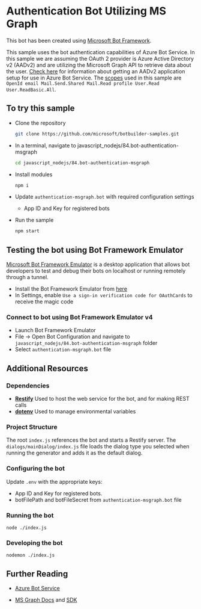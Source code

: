 # Authentication Bot Utilizing MS Graph

This bot has been created using [Microsoft Bot Framework](https://docs.microsoft.com/en-us/azure/bot-service/?view=azure-bot-service-4.0).

This sample uses the bot authentication capabilities of Azure Bot Service. In this sample we are assuming the OAuth 2 provider
is Azure Active Directory v2 (AADv2) and are utilizing the Microsoft Graph API to retrieve data about the
user. [Check here](https://docs.microsoft.com/en-us/azure/bot-service/bot-builder-tutorial-authentication?view=azure-bot-service-4.0) for information about getting an AADv2
application setup for use in Azure Bot Service.
The [scopes](https://developer.microsoft.com/en-us/graph/docs/concepts/permissions_reference) used in this sample are
`OpenId email Mail.Send.Shared Mail.Read profile User.Read User.ReadBasic.All`.


## To try this sample
- Clone the repository
  ```bash
  git clone https://github.com/microsoft/botbuilder-samples.git
  ```
- In a terminal, navigate to javascript_nodejs/84.bot-authentication-msgraph
  ```bash
  cd javascript_nodejs/84.bot-authentication-msgraph
  ```
- Install modules
  ```bash
  npm i
  ```
- Update `authentication-msgraph.bot` with required configuration settings
  - App ID and Key for registered bots

- Run the sample
  ```bash
  npm start
  ```


## Testing the bot using Bot Framework Emulator
[Microsoft Bot Framework Emulator](https://github.com/microsoft/botframework-emulator) is a desktop application that allows bot developers to test and debug their bots on localhost or running remotely through a tunnel.

- Install the Bot Framework Emulator from [here](https://aka.ms/botframework-emulator)
- In Settings, enable `Use a sign-in verification code for OAuthCards` to receive the magic code

### Connect to bot using Bot Framework Emulator v4
- Launch Bot Framework Emulator
- File -> Open Bot Configuration and navigate to `javascript_nodejs/84.bot-authentication-msgraph` folder
- Select `authentication-msgraph.bot` file

## Additional Resources

### Dependencies

- **[Restify](http://restify.com)** Used to host the web service for the bot, and for making REST calls
- **[dotenv](https://github.com/motdotla/dotenv)** Used to manage environmental variables

### Project Structure

The root `index.js` references the bot and starts a Restify server. The `dialogs/mainDialog/index.js` file loads the dialog type you selected when running the generator and adds it as the default dialog.

### Configuring the bot

Update `.env` with the appropriate keys:

- App ID and Key for registered bots.
- botFilePath and botFileSecret from `authentication-msgraph.bot` file

### Running the bot

```
node ./index.js
```
### Developing the bot

```
nodemon ./index.js
```

## Further Reading
- [Azure Bot Service](https://docs.microsoft.com/en-us/azure/bot-service/bot-service-overview-introduction?view=azure-bot-service-4.0)

- [MS Graph Docs](https://developer.microsoft.com/en-us/graph/docs/concepts/overview) and [SDK](https://github.com/microsoftgraph/msgraph-sdk-javascript)
